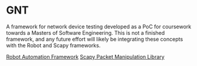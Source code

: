 # GNT
A framework for network device testing developed as a PoC for coursework towards a Masters of Software Engineering.  This is not a finished framework, and any future effort will likely be integrating these concepts with the Robot and Scapy frameworks.

[Robot Automation Framework](https://robotframework.org/)
[Scapy Packet Manipulation Library](https://scapy.net/)
